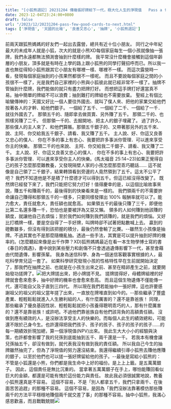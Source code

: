 ```yaml
---
title: "[小狐熊週記] 20231204 傳幾張好牌給下一代，極大化人生的淨現值   Pass a few good cards to the next generation and maximize the net present value of life"
date: 2023-12-04T23:24:00+0800
draft: false
url: "/2023/12/20231204-pass-few-good-cards-to-next.html"
tags: ['淨現值', '天國的比喻', '良善又忠心', '抽牌', '小狐熊週記']
---
```





前兩天跟狐熊媽媽的好友們一起出去露營，總共有近十位小朋友。 同行之中年紀最大的未成年人就是小狐，次大的就是小熊XD每個家庭每生一個小孩就像抽一張牌，我們永遠都無法預測會抽到什麼樣的牌。 我平常沒什麼機會接觸到這個年齡層的小朋友，頂多就是有時在上學的路上跟小狐熊的同學打聲招呼而已。所以我一直也無從得知小狐熊跟其它小朋友有哪裡一樣、哪裡不一樣。 而這次露營時一看，發現每個家庭抽到的小孩果然都很不一樣呢。 而且不要說每個家庭之間的小孩很不一樣了，光是我們自己家裡的小熊與小狐彼此就已經非常不一樣了。抽牌不管抽到什麼牌，我們能做的就只有盡力把牌打好。 而想把這手牌打好還當真不易。抽中簡單的牌組不可以浪費；抽到難打的牌組也不需要放棄。 聖經上有個比喻蠻傳神的：天國又好比一個人要往外國去、就叫了僕人來、把他的家業交給他們 按著各人的才幹、給他們銀子。 一個給了五千、一個給了二千、一個給了一千．就往外國去了。 那領五千的、隨即拿去做買賣、另外賺了五千。 那領二千的、也照樣另賺了二千。 但那領一千的、去掘開地、把主人的銀子埋藏了。 過了許久、那些僕人的主人來了、和他們算賬。那領五千銀子的、又帶著那另外的五千來、 說、主阿、你交給我五千銀子、請看、我又賺了五千。 主人說、好、你這又良善又忠心的僕人． 你在不多的事上有忠心、我要把許多事派你管理．可以進來享受你主的快樂。 那領二千的也來說、 主阿、你交給我二千銀子、請看、我又賺了二千。 主人說、好、你這又良善又忠心的僕人． 你在不多的事上有忠心、我要把許多事派你管理．可以進來享受你主人的快樂。(馬太福音 25:14~23)如果正覺得自己的孩子怎麼那麼難教養，又發現隔壁人家的小孩怎麼那麼乖巧聽話…… 這不就像是自己領了二千銀子，結果轉頭看到旁邊的人竟然領到了五千。這太不公平了吧？
我們不知道他是不是積了什麼德才可以得到五千。但這已經沒得改變了。 既然牌已經發下來了，我們只能把它努力打好！值得慶幸的是，以這個比喻故事來說，賺五千和賺兩千的，最後得到的快樂看來是一樣的。 我們領兩千的不需要拚命讓自己賺得和那領五千的一樣多，只要同樣發揮出 100% 報酬率就可以了。能力愈大，責任就愈大，責任額也就愈高。 如果領五千的最後只賺了三千，即便他比第二名還多賺一千，恐怕也是要被評為又惡又懶。 領多的人如何賺到他該賺的額度，就讓他自己去煩惱；至於我們如何賺到我們該賺的，就是我們的煩惱。又好比打橋牌一樣，要是空自得了一手好牌，叫牌時卻不試著把點數喊上去。 贏到的磴數雖多，但沒有得到該把握的積分，最後仍然會輸了比賽。--雖然生小孩像是抽牌。不過其實也不是那麼隨機亂抽。透過一些手法，其實是可以提升抽到好牌的機率的。(怎麼聽起來像是出千作弊？XD)狐熊媽媽最近在看一本生物學博士寫的書《春日的偶遇》，書中說到某些壓力和創傷不只會透過遺傳影響下一代，甚至會藉由代間遺傳，影響孫輩。 我身為迷信科學、身為一個迷信客觀事實根據的人，最吃科學育兒這一套了。 如果科學研究發現小孩的性格特性早在生前就開始決定了，那我們在抽牌之前、也就是在小孩生出來之前、甚至在精卵產生之前，就要開始發功搓牌了。![](https://blogger.googleusercontent.com/img/proxy/AVvXsEiNP_vLUs6S-aO2SHY640I1DiWDkhS1mAN2RbSZbw-aD3tOh6b4XvFWwy3pTskeXfDLqW3ANe9coM6XXqsLk8bRCn31xHtVgYVV7G8yhxoCyLKT9rb-K9buPspOIVW1c0G1AEACZv7hv-neeQ-2pVDZDyXaaTM0nxtnXc2SbCxZ6vCiCglpgAp_w845K6y1kvQQ8DdxPWgr5PF_5Xuj=s0-d-e1-ft&fit=max)把大牌搓出來，把小牌搓不見。
搓牌搓得好，母體牌組裡的好牌就會愈來愈多，抽中好牌的機率也會愈來愈高。 而且這個生物遺傳不僅能傳一代，還可能自父及子直到三四代。 所以現在我們若能抽中一張好牌，這也許要感謝祖父的祖父的祖父當年搓了出來，一直放在牌堆直到如今的。--那些繼承了豐盛產業、輕輕鬆鬆就進入人生勝利組的人，有什麼厲害的？還不是靠爸族！ 同理，那些繼承了優良基因性狀、輕輕鬆鬆就把小孩養得聰明乖巧的人，那有什麼厲害的？還不是靠爸族！或許吧。不過他們靠爸族自有他們該背負的高額責任額。 沒做到應有績效的人，是沒辦法享受主人的快樂的。而每個人此生的績效總和，可能還不限於己身今生。也許還得把我們孩子、孩子的孩子、孩子的孩子的孩子……的每一期績效折現加總，算一個淨現值(NPV)出來。
我此生大大小小的經驗與決策，也許都會影響了我的兒孫到底能抽到五千、兩千還是一千。 若我本有機會讓兒孫抽五千，卻沒有做到，就代表我沒有做到我的責任額。 所以我自己今生的抽牌雖然抽完了，但為了淨現值的努力還沒結束。我還得繼續引導小狐熊去賺他應賺的銀子，以至於他們也可以搓一張好牌留給他的孩子。--最後是寫給小狐熊的： 不管是小狐還是小熊，你們都是我生命中上好的福份。是上上上籤。是五萬萬銀子。 因此，這個責任是無比沉重的。 當拿著五萬萬銀子在手上，哪怕能賺回看似巨大的金額，都還是可能有愧於這份能力與責任。 故此我必須很誠實地說，教養小狐熊還真是不容易。
這個不容易，不是「別人都拿五千，我們只拿兩千、在後面苦苦追趕」的那種不容易。 這個不容易，是因為「我們沒辦法靠著模仿那些賺兩千的方法平平穩穩地賺個兩千就交差了事」的那種不容易。抽中小狐熊，我滿心感恩歡喜，而且戰戰兢兢![](https://fonts.gstatic.com/s/e/notoemoji/15.0/1f606/72.png)
